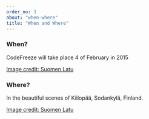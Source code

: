 ```yaml
---
order_no: 3
about: "when-where"
title: "When and Where"
---
```



<div class="tile text-tile">
  <h3>When?</h3> 
  <p>CodeFreeze will take place 4 of February in 2015</p>
</div>
<div class="tile image-tile photo-1">
  <a href="http://www.suomenlatu.fi/kiilopaa/en/">Image credit: Suomen Latu</a>
</div>
<div class="tile text-tile">
  <h3>Where?</h3> 
  <p>In the beautiful scenes of Kiilopää, Sodankylä, Finland.</p>
</div>
<div class="tile image-tile photo-2">
  <a href="http://www.suomenlatu.fi/kiilopaa/en/">Image credit: Suomen Latu</a>
</div>


